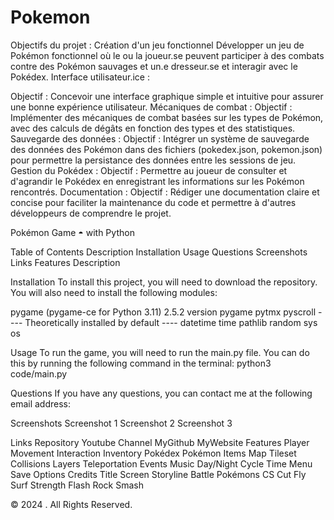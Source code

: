 # Pokemon
Objectifs du projet :
    Création d'un jeu fonctionnel 
    Développer un jeu de Pokémon fonctionnel où le ou la joueur.se peuvent participer à des combats contre des Pokémon sauvages et un.e dresseur.se et interagir avec le Pokédex.
    Interface utilisateur.ice :

Objectif : Concevoir une interface graphique simple et intuitive pour assurer une bonne expérience utilisateur.
Mécaniques de combat :
Objectif : Implémenter des mécaniques de combat basées sur les types de Pokémon, avec des calculs de dégâts en fonction des types et des statistiques.
Sauvegarde des données :
Objectif : Intégrer un système de sauvegarde des données des Pokémon dans des fichiers (pokedex.json, pokemon.json) pour permettre la persistance des données entre les sessions de jeu.
Gestion du Pokédex :
Objectif : Permettre au joueur de consulter et d'agrandir le Pokédex en enregistrant les informations sur les Pokémon rencontrés.
Documentation :
Objectif : Rédiger une documentation claire et concise pour faciliter la maintenance du code et permettre à d'autres développeurs de comprendre le projet.

Pokémon Game ◓ with Python

Table of Contents
Description
Installation
Usage
Questions
Screenshots
Links
Features
Description


Installation
To install this project, you will need to download the repository. You will also need to install the following modules:

pygame (pygame-ce for Python 3.11)
2.5.2 version pygame
pytmx
pyscroll ---- Theoretically installed by default ----
datetime
time
pathlib
random
sys
os

Usage
To run the game, you will need to run the main.py file. You can do this by running the following command in the terminal: python3 code/main.py

Questions
If you have any questions, you can contact me at the following email address:

Screenshots
Screenshot 1 Screenshot 2 Screenshot 3

Links
Repository
Youtube Channel
MyGithub
MyWebsite
Features
 Player
 Movement
 Interaction
 Inventory
 Pokédex
 Pokémon
 Items
 Map
 Tileset
 Collisions
 Layers
 Teleportation
 Events
 Music
 Day/Night Cycle
 Time
 Menu
 Save
 Options
 Credits
 Title Screen
 Storyline
 Battle
 Pokémons
 CS
 Cut
 Fly
 Surf
 Strength
 Flash
 Rock Smash


© 2024 . All Rights Reserved.